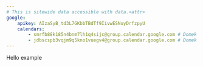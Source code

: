 ```yaml
---
# This is sitewide data accessible with data.<attr>
google:
    apikey: AIzaSyB_td3L7GKbbTBdTf9IivwESNuyDrfzpyU
    calendars:
        - smrfb88k185n4bnm7lh1q4sijc@group.calendar.google.com # Domek A
        - jdbscspb3vqjm9q5kno1vuegv4@group.calendar.google.com # Domek B
---
```

Hello example
